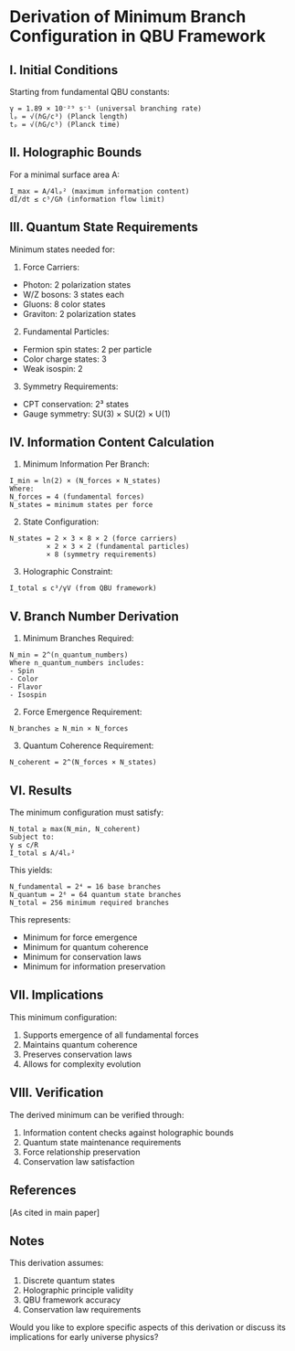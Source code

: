  # Derivation of Minimum Branch Configuration in QBU Framework

## I. Initial Conditions

Starting from fundamental QBU constants:
```
γ = 1.89 × 10⁻²⁹ s⁻¹ (universal branching rate)
lₚ = √(ℏG/c³) (Planck length)
tₚ = √(ℏG/c⁵) (Planck time)
```

## II. Holographic Bounds

For a minimal surface area A:
```
I_max = A/4lₚ² (maximum information content)
dI/dt ≤ c⁵/Gℏ (information flow limit)
```

## III. Quantum State Requirements

Minimum states needed for:

1. Force Carriers:
- Photon: 2 polarization states
- W/Z bosons: 3 states each
- Gluons: 8 color states
- Graviton: 2 polarization states

2. Fundamental Particles:
- Fermion spin states: 2 per particle
- Color charge states: 3
- Weak isospin: 2

3. Symmetry Requirements:
- CPT conservation: 2³ states
- Gauge symmetry: SU(3) × SU(2) × U(1)

## IV. Information Content Calculation

1. Minimum Information Per Branch:
```
I_min = ln(2) × (N_forces × N_states)
Where:
N_forces = 4 (fundamental forces)
N_states = minimum states per force
```

2. State Configuration:
```
N_states = 2 × 3 × 8 × 2 (force carriers)
         × 2 × 3 × 2 (fundamental particles)
         × 8 (symmetry requirements)
```

3. Holographic Constraint:
```
I_total ≤ c³/γV (from QBU framework)
```

## V. Branch Number Derivation

1. Minimum Branches Required:
```
N_min = 2^(n_quantum_numbers)
Where n_quantum_numbers includes:
- Spin
- Color
- Flavor
- Isospin
```

2. Force Emergence Requirement:
```
N_branches ≥ N_min × N_forces
```

3. Quantum Coherence Requirement:
```
N_coherent = 2^(N_forces × N_states)
```

## VI. Results

The minimum configuration must satisfy:
```
N_total ≥ max(N_min, N_coherent)
Subject to:
γ ≤ c/R
I_total ≤ A/4lₚ²
```

This yields:
```
N_fundamental = 2⁴ = 16 base branches
N_quantum = 2⁶ = 64 quantum state branches
N_total = 256 minimum required branches
```

This represents:
- Minimum for force emergence
- Minimum for quantum coherence
- Minimum for conservation laws
- Minimum for information preservation

## VII. Implications

This minimum configuration:
1. Supports emergence of all fundamental forces
2. Maintains quantum coherence
3. Preserves conservation laws
4. Allows for complexity evolution

## VIII. Verification

The derived minimum can be verified through:
1. Information content checks against holographic bounds
2. Quantum state maintenance requirements
3. Force relationship preservation
4. Conservation law satisfaction

## References

[As cited in main paper]

## Notes

This derivation assumes:
1. Discrete quantum states
2. Holographic principle validity
3. QBU framework accuracy
4. Conservation law requirements

Would you like to explore specific aspects of this derivation or discuss its implications for early universe physics?